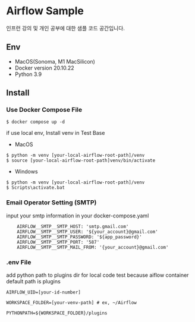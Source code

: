 # Airflow Sample
인프런 강의 및 개인 공부에 대한 샘플 코드 공간입니다.

## Env
* MacOS(Sonoma, M1 MacSilicon)
* Docker version 20.10.22
* Python 3.9

## Install
### Use Docker Compose File
```
$ docker compose up -d
```
if use local env, Install venv in Test Base
* MacOS
```
$ python -m venv [your-local-airflow-root-path]/venv
$ source [your-local-airflow-root-path]venv/bin/activate
```
* Windows
```
$ python -m venv [your-local-airflow-root-path]/venv
$ Scripts\activate.bat
```

### Email Operator Setting (SMTP)
input your smtp information in your docker-compose.yaml
```
    AIRFLOW__SMTP__SMTP_HOST: 'smtp.gmail.com'
    AIRFLOW__SMTP__SMTP_USER: '${your_account}@gmail.com'
    AIRFLOW__SMTP__SMTP_PASSWORD: '${app_password}'
    AIRFLOW__SMTP__SMTP_PORT: '587'
    AIRFLOW__SMTP__SMTP_MAIL_FROM: '{your_account}@gmail.com'
```

### .env File
add python path to plugins dir for local code test
because aiflow container default path is plugins

```
AIRFLOW_UID=[your-id-number]

WORKSPACE_FOLDER=[your-venv-path] # ex, ~/Airflow

PYTHONPATH=${WORKSPACE_FOLDER}/plugins
```
